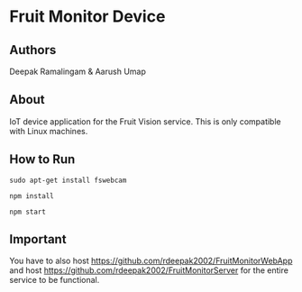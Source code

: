 # Fruit Monitor Device

## Authors

Deepak Ramalingam & Aarush Umap

## About

IoT device application for the Fruit Vision service. This is only compatible with Linux machines. 

## How to Run

```sudo apt-get install fswebcam```

```npm install```

```npm start```

## Important

You have to also host https://github.com/rdeepak2002/FruitMonitorWebApp and host https://github.com/rdeepak2002/FruitMonitorServer for the entire service to be functional.
